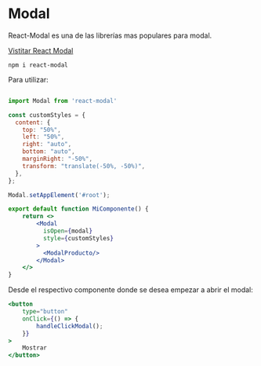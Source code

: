 # Modal

React-Modal es una de las librerías mas populares para modal. 

[Vistitar React Modal](https://www.npmjs.com/package/react-modal)

```npm i react-modal```

Para utilizar:

```jsx

import Modal from 'react-modal'

const customStyles = {
  content: {
    top: "50%",
    left: "50%",
    right: "auto",
    bottom: "auto",
    marginRight: "-50%",
    transform: "translate(-50%, -50%)",
  },
};

Modal.setAppElement('#root');

export default function MiComponente() {
    return <> 
        <Modal
          isOpen={modal}
          style={customStyles}
        >
          <ModalProducto/>
        </Modal>
    </>
}
```

Desde el respectivo componente donde se desea empezar a abrir el modal:

```jsx
<button
    type="button"    
    onClick={() => { 
        handleClickModal();
    }}
>
    Mostrar
</button>
```
